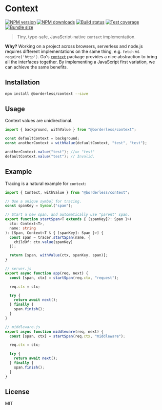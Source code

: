 # Context

[![NPM version][npm-image]][npm-url]
[![NPM downloads][downloads-image]][downloads-url]
[![Build status][travis-image]][travis-url]
[![Test coverage][coveralls-image]][coveralls-url]
[![Bundle size][bundlephobia-image]][bundlephobia-url]

> Tiny, type-safe, JavaScript-native `context` implementation.

**Why?** Working on a project across browsers, serverless and node.js requires different implementations on the same thing, e.g. `fetch` vs `require('http')`. Go's [`context`](https://blog.golang.org/context) package provides a nice abstraction to bring all the interfaces together. By implementing a JavaScript first variation, we can achieve the same benefits.

## Installation

```sh
npm install @borderless/context --save
```

## Usage

Context values are unidirectional.

```ts
import { background, withValue } from "@borderless/context";

const defaultContext = background;
const anotherContext = withValue(defaultContext, "test", "test");

anotherContext.value("test"); //=> "test"
defaultContext.value("test"); // Invalid.
```

## Example

Tracing is a natural example for `context`:

```ts
import { Context, withValue } from "@borderless/context";

// Use a unique symbol for tracing.
const spanKey = Symbol("span");

// Start a new span, and automatically use "parent" span.
export function startSpan<T extends { [spanKey]?: Span }>(
  ctx: Context<T>,
  name: string
): [Span, Context<T & { [spanKey]: Span }>] {
  const span = tracer.startSpan(name, {
    childOf: ctx.value(spanKey)
  });

  return [span, withValue(ctx, spanKey, span)];
}

// server.js
export async function app(req, next) {
  const [span, ctx] = startSpan(req.ctx, "request");

  req.ctx = ctx;

  try {
    return await next();
  } finally {
    span.finish();
  }
}

// middleware.js
export async function middleware(req, next) {
  const [span, ctx] = startSpan(req.ctx, "middleware");

  req.ctx = ctx;

  try {
    return await next();
  } finally {
    span.finish();
  }
}
```

## License

MIT

[npm-image]: https://img.shields.io/npm/v/@borderless/context.svg?style=flat
[npm-url]: https://npmjs.org/package/@borderless/context
[downloads-image]: https://img.shields.io/npm/dm/@borderless/context.svg?style=flat
[downloads-url]: https://npmjs.org/package/@borderless/context
[travis-image]: https://img.shields.io/travis/BorderlessLabs/context.svg?style=flat
[travis-url]: https://travis-ci.org/BorderlessLabs/context
[coveralls-image]: https://img.shields.io/coveralls/BorderlessLabs/context.svg?style=flat
[coveralls-url]: https://coveralls.io/r/BorderlessLabs/context?branch=master
[bundlephobia-image]: https://img.shields.io/bundlephobia/minzip/@borderless/context.svg
[bundlephobia-url]: https://bundlephobia.com/result?p=@borderless/context
